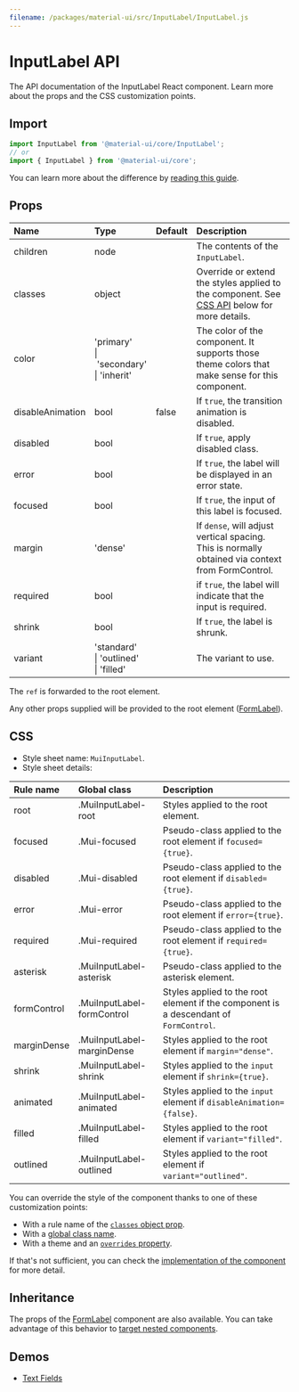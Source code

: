 ```yaml
---
filename: /packages/material-ui/src/InputLabel/InputLabel.js
---
```


<!--- This documentation is automatically generated, do not try to edit it. -->

# InputLabel API

<p class="description">The API documentation of the InputLabel React component. Learn more about the props and the CSS customization points.</p>

## Import

```js
import InputLabel from '@material-ui/core/InputLabel';
// or
import { InputLabel } from '@material-ui/core';
```

You can learn more about the difference by [reading this guide](/guides/minimizing-bundle-size/).



## Props

| Name | Type | Default | Description |
|:-----|:-----|:--------|:------------|
| <span class="prop-name">children</span> | <span class="prop-type">node</span> |  | The contents of the `InputLabel`. |
| <span class="prop-name">classes</span> | <span class="prop-type">object</span> |  | Override or extend the styles applied to the component. See [CSS API](#css) below for more details. |
| <span class="prop-name">color</span> | <span class="prop-type">'primary'<br>&#124;&nbsp;'secondary'<br>&#124;&nbsp;'inherit'</span> |  | The color of the component. It supports those theme colors that make sense for this component. |
| <span class="prop-name">disableAnimation</span> | <span class="prop-type">bool</span> | <span class="prop-default">false</span> | If `true`, the transition animation is disabled. |
| <span class="prop-name">disabled</span> | <span class="prop-type">bool</span> |  | If `true`, apply disabled class. |
| <span class="prop-name">error</span> | <span class="prop-type">bool</span> |  | If `true`, the label will be displayed in an error state. |
| <span class="prop-name">focused</span> | <span class="prop-type">bool</span> |  | If `true`, the input of this label is focused. |
| <span class="prop-name">margin</span> | <span class="prop-type">'dense'</span> |  | If `dense`, will adjust vertical spacing. This is normally obtained via context from FormControl. |
| <span class="prop-name">required</span> | <span class="prop-type">bool</span> |  | if `true`, the label will indicate that the input is required. |
| <span class="prop-name">shrink</span> | <span class="prop-type">bool</span> |  | If `true`, the label is shrunk. |
| <span class="prop-name">variant</span> | <span class="prop-type">'standard'<br>&#124;&nbsp;'outlined'<br>&#124;&nbsp;'filled'</span> |  | The variant to use. |

The `ref` is forwarded to the root element.

Any other props supplied will be provided to the root element ([FormLabel](/api/form-label/)).

## CSS

- Style sheet name: `MuiInputLabel`.
- Style sheet details:

| Rule name | Global class | Description |
|:-----|:-------------|:------------|
| <span class="prop-name">root</span> | <span class="prop-name">.MuiInputLabel-root</span> | Styles applied to the root element.
| <span class="prop-name">focused</span> | <span class="prop-name">.Mui-focused</span> | Pseudo-class applied to the root element if `focused={true}`.
| <span class="prop-name">disabled</span> | <span class="prop-name">.Mui-disabled</span> | Pseudo-class applied to the root element if `disabled={true}`.
| <span class="prop-name">error</span> | <span class="prop-name">.Mui-error</span> | Pseudo-class applied to the root element if `error={true}`.
| <span class="prop-name">required</span> | <span class="prop-name">.Mui-required</span> | Pseudo-class applied to the root element if `required={true}`.
| <span class="prop-name">asterisk</span> | <span class="prop-name">.MuiInputLabel-asterisk</span> | Pseudo-class applied to the asterisk element.
| <span class="prop-name">formControl</span> | <span class="prop-name">.MuiInputLabel-formControl</span> | Styles applied to the root element if the component is a descendant of `FormControl`.
| <span class="prop-name">marginDense</span> | <span class="prop-name">.MuiInputLabel-marginDense</span> | Styles applied to the root element if `margin="dense"`.
| <span class="prop-name">shrink</span> | <span class="prop-name">.MuiInputLabel-shrink</span> | Styles applied to the `input` element if `shrink={true}`.
| <span class="prop-name">animated</span> | <span class="prop-name">.MuiInputLabel-animated</span> | Styles applied to the `input` element if `disableAnimation={false}`.
| <span class="prop-name">filled</span> | <span class="prop-name">.MuiInputLabel-filled</span> | Styles applied to the root element if `variant="filled"`.
| <span class="prop-name">outlined</span> | <span class="prop-name">.MuiInputLabel-outlined</span> | Styles applied to the root element if `variant="outlined"`.

You can override the style of the component thanks to one of these customization points:

- With a rule name of the [`classes` object prop](/customization/components/#overriding-styles-with-classes).
- With a [global class name](/customization/components/#overriding-styles-with-global-class-names).
- With a theme and an [`overrides` property](/customization/globals/#css).

If that's not sufficient, you can check the [implementation of the component](https://github.com/mui-org/material-ui/blob/master/packages/material-ui/src/InputLabel/InputLabel.js) for more detail.

## Inheritance

The props of the [FormLabel](/api/form-label/) component are also available.
You can take advantage of this behavior to [target nested components](/guides/api/#spread).

## Demos

- [Text Fields](/components/text-fields/)

